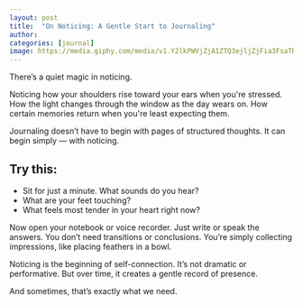 ```yaml
---
layout: post
title:  "On Noticing: A Gentle Start to Journaling"
author: 
categories: [journal]
image: https://media.giphy.com/media/v1.Y2lkPWVjZjA1ZTQ3ejljZjFia3FsaTR6OTN2YmNmbWJ1aWxwcmR2am51bmRhcGNnaWVoZCZlcD12MV9naWZzX3NlYXJjaCZjdD1n/2A0jTOgSpH4p0dZoHN/giphy.gif
---
```


There’s a quiet magic in noticing.

Noticing how your shoulders rise toward your ears when you're stressed. How the light changes through the window as the day wears on. How certain memories return when you're least expecting them.

Journaling doesn’t have to begin with pages of structured thoughts. It can begin simply — with noticing.

## Try this:

- Sit for just a minute. What sounds do you hear?  
- What are your feet touching?  
- What feels most tender in your heart right now?

Now open your notebook or voice recorder. Just write or speak the answers. You don’t need transitions or conclusions. You’re simply collecting impressions, like placing feathers in a bowl.

Noticing is the beginning of self-connection. It’s not dramatic or performative. But over time, it creates a gentle record of presence.

And sometimes, that’s exactly what we need.
